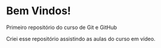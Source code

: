 # Bem Vindos!
 Primeiro repositório do curso de Git e GitHub

Criei esse repositório assistindo as aulas do curso em vídeo.
